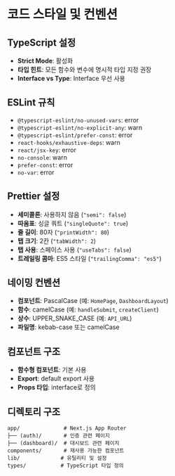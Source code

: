 # 코드 스타일 및 컨벤션

## TypeScript 설정
- **Strict Mode**: 활성화
- **타입 힌트**: 모든 함수와 변수에 명시적 타입 지정 권장
- **Interface vs Type**: Interface 우선 사용

## ESLint 규칙
- `@typescript-eslint/no-unused-vars`: error
- `@typescript-eslint/no-explicit-any`: warn
- `@typescript-eslint/prefer-const`: error
- `react-hooks/exhaustive-deps`: warn
- `react/jsx-key`: error
- `no-console`: warn
- `prefer-const`: error
- `no-var`: error

## Prettier 설정
- **세미콜론**: 사용하지 않음 (`"semi": false`)
- **따옴표**: 싱글 쿼트 (`"singleQuote": true`)
- **줄 길이**: 80자 (`"printWidth": 80`)
- **탭 크기**: 2칸 (`"tabWidth": 2`)
- **탭 사용**: 스페이스 사용 (`"useTabs": false`)
- **트레일링 콤마**: ES5 스타일 (`"trailingComma": "es5"`)

## 네이밍 컨벤션
- **컴포넌트**: PascalCase (예: `HomePage`, `DashboardLayout`)
- **함수**: camelCase (예: `handleSubmit`, `createClient`)
- **상수**: UPPER_SNAKE_CASE (예: `API_URL`)
- **파일명**: kebab-case 또는 camelCase

## 컴포넌트 구조
- **함수형 컴포넌트**: 기본 사용
- **Export**: default export 사용
- **Props 타입**: interface로 정의

## 디렉토리 구조
```
app/              # Next.js App Router
├── (auth)/       # 인증 관련 페이지
├── (dashboard)/  # 대시보드 관련 페이지
components/       # 재사용 가능한 컴포넌트
lib/             # 유틸리티 및 설정
types/           # TypeScript 타입 정의
```